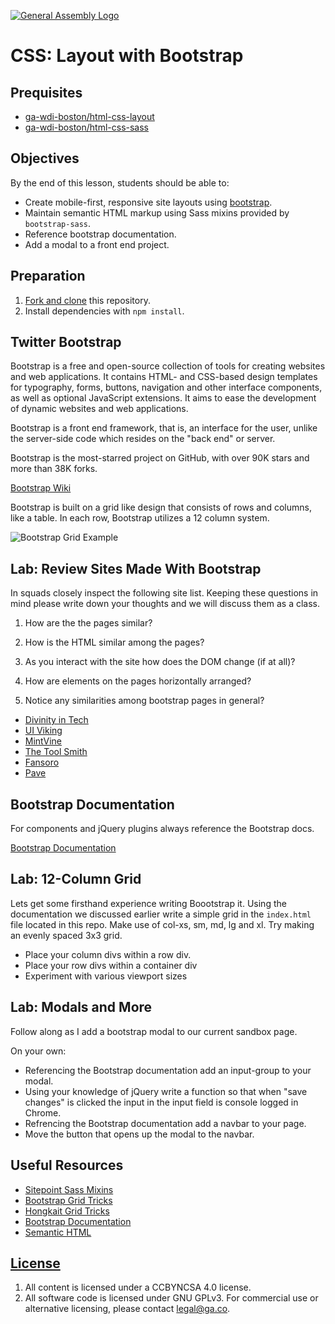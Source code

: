 [![General Assembly Logo](https://camo.githubusercontent.com/1a91b05b8f4d44b5bbfb83abac2b0996d8e26c92/687474703a2f2f692e696d6775722e636f6d2f6b6538555354712e706e67)](https://generalassemb.ly/education/web-development-immersive)

# CSS: Layout with Bootstrap

## Prequisites

-   [ga-wdi-boston/html-css-layout](https://github.com/ga-wdi-boston/html-css-layout)
-   [ga-wdi-boston/html-css-sass](https://github.com/ga-wdi-boston/html-css-sass)

## Objectives

By the end of this lesson, students should be able to:

-   Create mobile-first, responsive site layouts using
    [bootstrap](http://getbootstrap.com).
-   Maintain semantic HTML markup using Sass mixins provided by
    `bootstrap-sass`.
-   Reference bootstrap documentation.
-   Add a modal to a front end project.

## Preparation

1.  [Fork and clone](https://github.com/ga-wdi-boston/meta/wiki/ForkAndClone)
    this repository.
1.  Install dependencies with `npm install`.

## Twitter Bootstrap

Bootstrap is a free and open-source collection of tools for creating websites
and web applications. It contains HTML- and CSS-based design templates for
typography, forms, buttons, navigation and other interface components, as
well as optional JavaScript extensions. It aims to ease the development of
dynamic websites and web applications.

Bootstrap is a front end framework, that is, an interface for the user, unlike
the server-side code which resides on the "back end" or server.

Bootstrap is the most-starred project on GitHub, with over 90K stars and more
than 38K forks.

[Bootstrap Wiki](https://en.wikipedia.org/wiki/Bootstrap_(front-end_framework))

Bootstrap is built on a grid like design that consists of rows and columns, like
a table. In each row, Bootstrap utilizes a 12 column system.

![Bootstrap Grid Example](https://cloud.githubusercontent.com/assets/8379295/15674757/818a4ff2-270c-11e6-8ad3-9d5825f0c188.png)

## Lab: Review Sites Made With Bootstrap

In squads closely inspect the following site list.  Keeping these questions in
mind please write down your thoughts and we will discuss them as a class.

1.  How are the the pages similar?

1.  How is the HTML similar among the pages?

1.  As you interact with the site how does the DOM change (if at all)?

1.  How are elements on the pages horizontally arranged?

1.  Notice any similarities among bootstrap pages in general?

-   [Divinity in Tech](http://divinityintech.com/)
-   [UI Viking](http://uiviking.com/)
-   [MintVine](https://mintvine.com/)
-   [The Tool Smith](http://thetoolsmith.com/)
-   [Fansoro](http://fansoro.org/)
-   [Pave](http://pavingtheway.net/)

## Bootstrap Documentation

For components and jQuery plugins always reference the Bootstrap docs.

 [Bootstrap Documentation](http://getbootstrap.com/)

## Lab: 12-Column Grid

Lets get some firsthand experience writing Boootstrap it.  Using the
documentation we discussed earlier write a simple grid in the `index.html` file
located in this repo.  Make use of col-xs, sm, md, lg and xl. Try making an
evenly spaced 3x3 grid.

-   Place your column divs within a row div.
-   Place your row divs within a container div
-   Experiment with various viewport sizes

## Lab: Modals and More

Follow along as I add a bootstrap modal to our current sandbox page.

On your own:

-   Referencing the Bootstrap documentation add an input-group to your
    modal.
-   Using your knowledge of jQuery write a function so that when "save changes"
    is clicked the input in the input field is console logged in Chrome.
-   Refrencing the Bootstrap documentation add a navbar to your page.
-   Move the button that opens up the modal to the navbar.

## Useful Resources

-   [Sitepoint Sass Mixins](http://www.sitepoint.com/5-useful-sass-mixins-bootstrap/)
-   [Bootstrap Grid Tricks](http://willschenk.com/bootstrap-advanced-grid-tricks/)
-   [Hongkait Grid Tricks](http://www.hongkiat.com/blog/bootstrap-and-sass/)
-   [Bootstrap Documentation](http://getbootstrap.com/)
-   [Semantic HTML](http://stackoverflow.com/a/24765186/402618/)

## [License](LICENSE)

1.  All content is licensed under a CC­BY­NC­SA 4.0 license.
1.  All software code is licensed under GNU GPLv3. For commercial use or
alternative licensing, please contact legal@ga.co.
